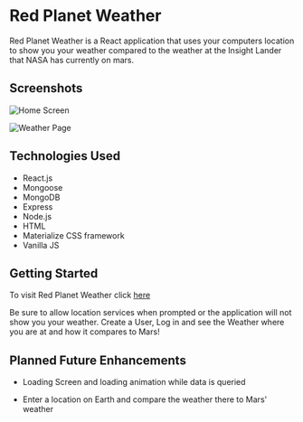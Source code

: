 # Red Planet Weather
Red Planet Weather is a React application that uses your computers location to show you your weather compared to the weather at the Insight Lander that NASA has currently on mars. 


## Screenshots

![Home Screen](https://i.imgur.com/pcoDGmM.png)

![Weather Page](https://i.imgur.com/62Nodp7.png)


## Technologies Used

- React.js
- Mongoose
- MongoDB
- Express
- Node.js
- HTML
- Materialize CSS framework
- Vanilla JS

## Getting Started

To visit Red Planet Weather click [here](https://red-planet-weather.herokuapp.com/)

Be sure to allow location services when prompted or the application will not show you your weather.  Create a User, Log in and see the Weather where you are at and how it compares to Mars!

## Planned Future Enhancements

- Loading Screen and loading animation while data is queried

- Enter a location on Earth and compare the weather there to Mars' weather

